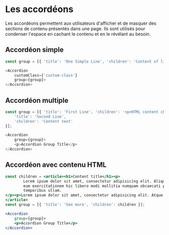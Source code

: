 # Les accordéons

Les accordéons permettent aux utilisateurs d'afficher et de masquer des sections de contenu présentés dans une page. Ils sont utilisés pour condenser l'espace en cachant le contenu et en le révélant au besoin.


## Accordéon simple

```js
const group = [{ 'title': 'One Simple Line', 'children': 'Content of line' }];

<Accordion
    customClass={'custom-class'}
    group={group}>
</Accordion>
```

## Accordéon multiple

```js
const group = [{ 'title': 'First Line', 'children': '<p>HTML content children</p>' }, {
    'title': 'Second Line',
    'children': 'Content text'
}];

<Accordion
    group={group}>
    <p>Accordion Group Title</p>
</Accordion>
```

## Accordéon avec contenu HTML

```jsx
const children = <article><h1>Content title</h1><p>
        Lorem ipsum dolor sit amet, consectetur adipisicing elit. Aliquid architecto assumenda autem deleniti eius error
        eum exercitationem hic libero modi mollitia numquam obcaecati provident quis quisquam, repellendus tempore
        temporibus ullam.
</p><p>Lorem ipsum dolor sit amet, consectetur adipisicing elit. Atque cum debitis doloribus magni reiciendis ullam voluptates voluptatibus! Asperiores aspernatur ipsum magni. Aperiam consequatur, dignissimos esse laborum minus possimus tempora tenetur!</p>
</article>
const group = [{ 'title': 'See more', 'children': children }];

<Accordion
    group={group}>
    <p>Accordion Group Title</p>
</Accordion>
```